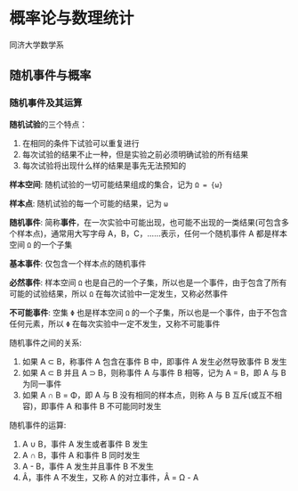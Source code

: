 # 概率论与数理统计

同济大学数学系

## 随机事件与概率

### 随机事件及其运算

**随机试验**的三个特点：

1. 在相同的条件下试验可以重复进行
2. 每次试验的结果不止一种，但是实验之前必须明确试验的所有结果
3. 每次试验将出现什么样的结果是事先无法预知的

**样本空间**: 随机试验的一切可能结果组成的集合，记为 `Ω = {ω}`

**样本点**: 随机试验的每一个可能的结果，记为 `ω`

**随机事件**: 简称**事件**，在一次实验中可能出现，也可能不出现的一类结果(可包含多个样本点)，通常用大写字母 A，B，C，……表示，任何一个随机事件 A 都是样本空间 `Ω` 的一个子集

**基本事件**: 仅包含一个样本点的随机事件

**必然事件**: 样本空间 `Ω` 也是自己的一个子集，所以也是一个事件，由于包含了所有可能的试验结果，所以 `Ω` 在每次试验中一定发生，又称必然事件

**不可能事件**: 空集 `Φ` 也是样本空间 `Ω` 的一个子集，所以也是一个事件，由于不包含任何元素，所以 `Φ` 在每次实验中一定不发生，又称不可能事件

随机事件之间的关系:

1. 如果 A ⊂ B，称事件 A 包含在事件 B 中，即事件 A 发生必然导致事件 B 发生
2. 如果 A ⊂ B 并且 A ⊃ B，则称事件 A 与事件 B 相等，记为 A = B，即 A 与 B 为同一事件
3. 如果 A ∩ B = Φ，即 A 与 B 没有相同的样本点，则称 A 与 B 互斥(或互不相容)，即事件 A 和事件 B 不可能同时发生

随机事件的运算:

1. A ∪ B，事件 A 发生或者事件 B 发生
2. A ∩ B，事件 A 和事件 B 同时发生
3. A - B，事件 A 发生并且事件 B 不发生
4. Â，事件 A 不发生，又称 A 的对立事件，Â = Ω - A
